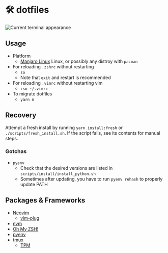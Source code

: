 # 🛠 dotfiles

![Current terminal appearance](./current_terminal.png)

## Usage

- Platform
  - [Manjaro Linux](https://manjaro.org/) Linux, or possibly any distroy with `pacman`
- For reloading `.zshrc` without restarting
  - `so`
  - Note that `exit` and restart is recommended
- For reloading `.vimrc` without restarting vim
  - `:so ~/.vimrc`
- To migrate dotfiles
  - `yarn m`

## Recovery

Attempt a fresh install by running `yarn install:fresh` or `./scripts/fresh_install.sh`.
If the script fails, see its contents for manual steps.

### Gotchas

- `pyenv`
  - Check that the desired versions are listed in `scripts/install/install_python.sh`
  - Sometimes after updating, you have to run `pyenv rehash` to properly update PATH

## Packages & Frameworks

- [Neovim](https://neovim.io/)
  - [vim-plug](https://github.com/junegunn/vim-plug)
- [nvm](https://github.com/nvm-sh/nvm)
- [Oh My ZSH!](https://ohmyz.sh/)
- [pyenv](https://github.com/pyenv/pyenv)
- [tmux](https://github.com/tmux/tmux/)
  - [TPM](https://github.com/tmux-plugins/tpm)

